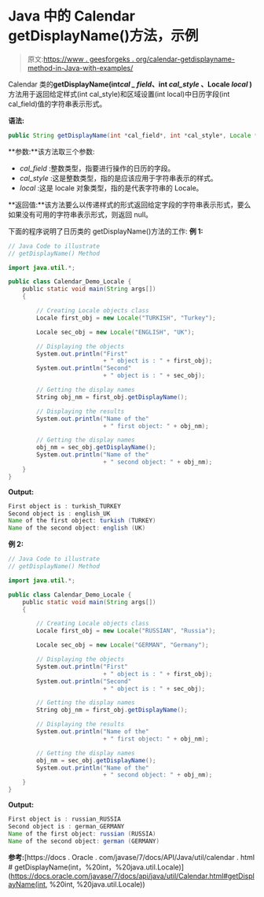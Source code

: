 # Java 中的 Calendar getDisplayName()方法，示例

> 原文:[https://www . geesforgeks . org/calendar-getdisplayname-method-in-Java-with-examples/](https://www.geeksforgeeks.org/calendar-getdisplayname-method-in-java-with-examples/)

Calendar 类的**getDisplayName(int*cal _ field*、int *cal_style* 、Locale *local* )** 方法用于返回给定样式(int cal_style)和区域设置(int local)中日历字段(int cal_field)值的字符串表示形式。

**语法:**

```java
public String getDisplayName(int *cal_field*, int *cal_style*, Locale *local*)
```

**参数:**该方法取三个参数:

*   *cal_field* :整数类型，指要进行操作的日历的字段。
*   *cal_style* :这是整数类型，指的是应该应用于字符串表示的样式。
*   *local* :这是 locale 对象类型，指的是代表字符串的 Locale。

**返回值:**该方法要么以传递样式的形式返回给定字段的字符串表示形式，要么如果没有可用的字符串表示形式，则返回 null。

下面的程序说明了日历类的 getDisplayName()方法的工作:
**例 1:**

```java
// Java Code to illustrate
// getDisplayName() Method

import java.util.*;

public class Calendar_Demo_Locale {
    public static void main(String args[])
    {

        // Creating Locale objects class
        Locale first_obj = new Locale("TURKISH", "Turkey");

        Locale sec_obj = new Locale("ENGLISH", "UK");

        // Displaying the objects
        System.out.println("First"
                           + " object is : " + first_obj);
        System.out.println("Second"
                           + " object is : " + sec_obj);

        // Getting the display names
        String obj_nm = first_obj.getDisplayName();

        // Displaying the results
        System.out.println("Name of the"
                           + " first object: " + obj_nm);

        // Getting the display names
        obj_nm = sec_obj.getDisplayName();
        System.out.println("Name of the"
                           + " second object: " + obj_nm);
    }
}
```

**Output:**

```java
First object is : turkish_TURKEY
Second object is : english_UK
Name of the first object: turkish (TURKEY)
Name of the second object: english (UK)

```

**例 2:**

```java
// Java Code to illustrate
// getDisplayName() Method

import java.util.*;

public class Calendar_Demo_Locale {
    public static void main(String args[])
    {

        // Creating Locale objects class
        Locale first_obj = new Locale("RUSSIAN", "Russia");

        Locale sec_obj = new Locale("GERMAN", "Germany");

        // Displaying the objects
        System.out.println("First"
                           + " object is : " + first_obj);
        System.out.println("Second"
                           + " object is : " + sec_obj);

        // Getting the display names
        String obj_nm = first_obj.getDisplayName();

        // Displaying the results
        System.out.println("Name of the"
                           + " first object: " + obj_nm);

        // Getting the display names
        obj_nm = sec_obj.getDisplayName();
        System.out.println("Name of the"
                           + " second object: " + obj_nm);
    }
}
```

**Output:**

```java
First object is : russian_RUSSIA
Second object is : german_GERMANY
Name of the first object: russian (RUSSIA)
Name of the second object: german (GERMANY)

```

**参考:**[https://docs . Oracle . com/javase/7/docs/API/Java/util/calendar . html # getDisplayName(int，%20int，%20java.util.Locale)](https://docs.oracle.com/javase/7/docs/api/java/util/Calendar.html#getDisplayName(int, %20int, %20java.util.Locale))